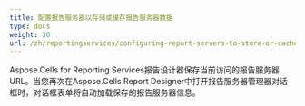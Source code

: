 ```yaml
---
title: 配置报告服务器以存储或缓存报告服务器数据
type: docs
weight: 30
url: /zh/reportingservices/configuring-report-servers-to-store-or-cache-the-report-server-data/
---
```


Aspose.Cells for Reporting Services报告设计器保存当前访问的报告服务器URL。当您再次在Aspose.Cells Report Designer中打开报告服务器管理器对话框时，对话框表单将自动加载保存的报告服务器信息。
